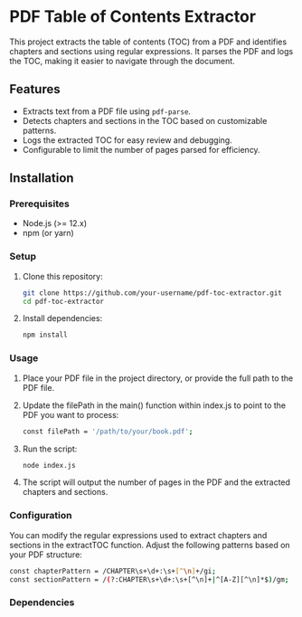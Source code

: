 # PDF Table of Contents Extractor

This project extracts the table of contents (TOC) from a PDF and identifies chapters and sections using regular expressions. It parses the PDF and logs the TOC, making it easier to navigate through the document.

## Features

- Extracts text from a PDF file using `pdf-parse`.
- Detects chapters and sections in the TOC based on customizable patterns.
- Logs the extracted TOC for easy review and debugging.
- Configurable to limit the number of pages parsed for efficiency.
  
## Installation

### Prerequisites

- Node.js (>= 12.x)
- npm (or yarn)

### Setup

1. Clone this repository:

   ```bash
   git clone https://github.com/your-username/pdf-toc-extractor.git
   cd pdf-toc-extractor
   ```
2. Install dependencies:
   ```bash
   npm install
   ```

### Usage
1. Place your PDF file in the project directory, or provide the full path to the PDF file.
   
2. Update the filePath in the main() function within index.js to point to the PDF you want to process:
    ```bash
   const filePath = '/path/to/your/book.pdf';
   ```
3. Run the script:
   ```bash
   node index.js
   ```
4. The script will output the number of pages in the PDF and the extracted chapters and sections.

### Configuration
You can modify the regular expressions used to extract chapters and sections in the extractTOC function. Adjust the following patterns based on your PDF structure:

 ```bash
const chapterPattern = /CHAPTER\s+\d+:\s+[^\n]+/gi;
const sectionPattern = /(?:CHAPTER\s+\d+:\s+[^\n]+|^[A-Z][^\n]*$)/gm;
  ```

### Dependencies

